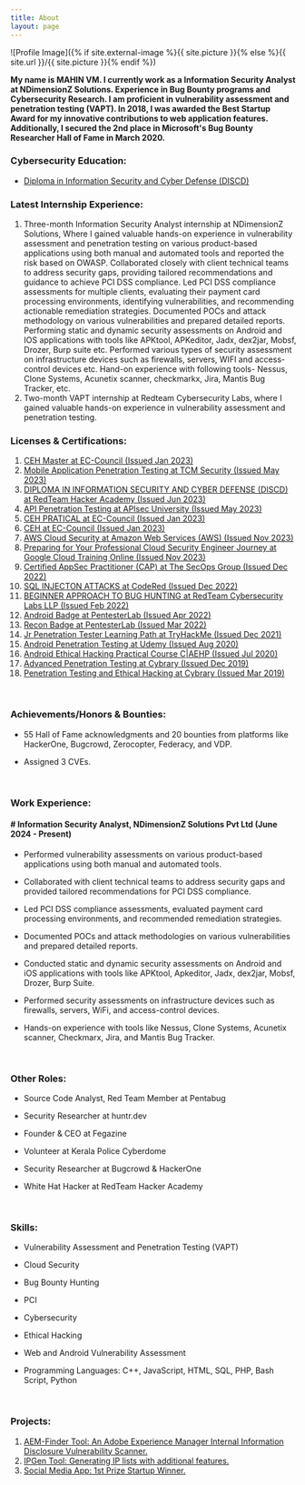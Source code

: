 ```yaml
---
title: About
layout: page
---
```

![Profile Image]({% if site.external-image %}{{ site.picture }}{% else %}{{ site.url }}/{{ site.picture }}{% endif %})

<p><b>My name is MAHIN VM. I currently work as a Information Security Analyst at NDimensionZ Solutions. Experience in Bug Bounty programs and Cybersecurity Research. I am proficient in vulnerability assessment and penetration testing (VAPT). In 2018, I was awarded the Best Startup Award for my innovative contributions to web application features. Additionally, I secured the 2nd place in Microsoft's Bug Bounty Researcher Hall of Fame in March 2020.</b>

<br> 
<h3>Cybersecurity Education:</h3> 
<a href="https://drive.google.com/file/d/1YEVQgkD4_qgPPNCpVGQCeyfb373PZtl7/view"><ul><li>Diploma in Information Security and Cyber Defense (DISCD)</li></ul></a>

<h3>Latest Internship Experience:</h3>
<p><ol type="1"><li>Three-month Information Security Analyst internship at NDimensionZ Solutions, Where I gained valuable hands-on experience in vulnerability assessment and penetration testing	on various product-based applications using both manual and automated tools and reported the risk based on OWASP. Collaborated closely with client technical teams to address security gaps, providing tailored recommendations and guidance to achieve PCI DSS compliance. Led PCI DSS compliance assessments for multiple clients, evaluating their payment card processing environments, identifying vulnerabilities, and recommending actionable remediation strategies. Documented POCs and attack methodology on various vulnerabilities and prepared detailed reports. Performing static and dynamic security assessments on Android and IOS applications with tools like APKtool, APKeditor, Jadx, dex2jar, Mobsf, Drozer, Burp suite etc. Performed various types of security assessment on infrastructure devices such as firewalls, servers, WIFI and access-control devices etc. Hand-on experience with following tools- Nessus, Clone Systems, Acunetix scanner, checkmarkx, Jira, Mantis Bug Tracker, etc.</li>
<li>Two-month VAPT internship at Redteam Cybersecurity Labs, where I gained valuable hands-on experience in vulnerability assessment and penetration testing.</li></ol></p>

<h3>Licenses & Certifications:</h3>
<p><ol type="1">
<a href="https://aspen.eccouncil.org/VerifyBadge?type=certification&a=FqeiSIeHZe8lwQ/LfR0xErSQyyN2WftpT3n4kBehYkM="><li>CEH Master at EC-Council (Issued Jan 2023)</li></a>
<a href="https://drive.google.com/file/d/1IaTKfSqs-ts93UwBBFyBewgWmOP0RiJR/view"><li>Mobile Application Penetration Testing at TCM Security (Issued May 2023)</li>
<a href="https://drive.google.com/file/d/1YEVQgkD4_qgPPNCpVGQCeyfb373PZtl7/view"><li>DIPLOMA IN INFORMATION SECURITY AND CYBER DEFENSE (DISCD) at RedTeam Hacker Academy (Issued Jun 2023)</li></a>
<a href="https://www.credly.com/badges/7b8e8f29-0cbe-4935-ab79-13580f79cf89/public_url"><li>API Penetration Testing at APIsec University (Issued May 2023)</li></a>
<a href="https://aspen.eccouncil.org/VerifyBadge?type=certification&a=9STrOe/U4Q4uw6gL/mghstqawdtqLt0I2aEA6ThSNl4="><li>CEH PRATICAL at EC-Council (Issued Jan 2023)</li></a>
<a href="https://aspen.eccouncil.org/VerifyBadge?type=certification&a=K119rO2XSHy8Lea7JeiL2ZJq/SBQ4ORGLAkC29LoOtk="><li>CEH at EC-Council (Issued Jan 2023)</li></a>
<a href="https://www.credly.com/badges/2e9146b5-d259-47f7-b9f4-2a274f978ba6"><li>AWS Cloud Security at Amazon Web Services (AWS) (Issued Nov 2023)</li></a>
<a href="https://coursera.org/verify/UPBD8VGP52P2"><li>Preparing for Your Professional Cloud Security Engineer Journey at Google Cloud Training Online (Issued Nov 2023)</li></a>
<a href="https://drive.google.com/drive/u/0/mobile/folders/1TiOpxA66zvArER91Pjj3eDFlMV54hahy?pli=1"><li>Certified AppSec Practitioner (CAP) at The SecOps Group (Issued Dec 2022)</li></a>
<a href="https://codered.eccouncil.org/certificate/7ba36f5f-5a99-4bce-94cc-1eff94f22ada?logged=false"><li>SQL INJECTON ATTACKS at CodeRed (Issued Dec 2022)</li></a>
<a href="https://drive.google.com/file/d/138md3ieg5kcTeeEN9trMFdx4CM8URp2k/view?usp=sharing"><li>BEGINNER APPROACH TO BUG HUNTING at RedTeam Cybersecurity Labs LLP (Issued Feb 2022)</li></a>
<a href="https://pentesterlab.com/profile/2f0f6ea144a65ba63f20a2d8f3"><li>Android Badge at PentesterLab (Issued Apr 2022)</li></a>
<a href="https://pentesterlab.com/profile/2f0f6ea144a65ba63f20a2d8f3"><li>Recon Badge at PentesterLab (Issued Mar 2022)</li></a>
<a href="https://tryhackme-certificates.s3-eu-west-1.amazonaws.com/THM-FAEERTBN7M.png"><li>Jr Penetration Tester Learning Path at TryHackMe (Issued Dec 2021)</li></a>
<a href="https://udemy-certificate.s3.amazonaws.com/image/UC-130d44d9-2e26-4743-9e26-14efbd84a1e1.jpg"><li>Android Penetration Testing at Udemy (Issued Aug 2020)</li></a>
<a href="https://www.udemy.com/certificate/UC-3029a174-3479-45bb-b9d5-192fe1d3cc00/"><li>Android Ethical Hacking Practical Course C|AEHP (Issued Jul 2020)</li></a>
<a href="https://drive.google.com/file/d/1bSjj34BVO7KygE0ZzmLDRLqTtyG-xlF3/view?usp=sharing"><li>Advanced Penetration Testing at Cybrary (Issued Dec 2019)</li></a>
<a href="https://drive.google.com/file/d/1I0qoLurVm2bqmXte0SGn33wXmVMSxUwK/view?usp=sharing"><li>Penetration Testing and Ethical Hacking at Cybrary (Issued Mar 2019)</li></a>
</ol></p>
<br>
<h3>Achievements/Honors & Bounties:</h3>
<p><ul><li>55 Hall of Fame acknowledgments and 20 bounties from platforms like HackerOne, Bugcrowd, Zerocopter, Federacy, and VDP.</li></ul></p>
<p><ul><li>Assigned 3 CVEs.</li></ul></p>
<br>
<h3>Work Experience:</h3>
<h4># Information Security Analyst, NDimensionZ Solutions Pvt Ltd (June 2024 - Present)</h4>
<p><ul><li>Performed vulnerability assessments on various product-based applications using both manual and automated tools.</li></ul>
<ul><li>Collaborated with client technical teams to address security gaps and provided tailored recommendations for PCI DSS compliance.</li></ul>
<ul><li>Led PCI DSS compliance assessments, evaluated payment card processing environments, and recommended remediation strategies.</li></ul>
<ul><li>Documented POCs and attack methodologies on various vulnerabilities and prepared detailed reports.</li></ul>
<ul><li>Conducted static and dynamic security assessments on Android and iOS applications with tools like APKtool, Apkeditor, Jadx, dex2jar, Mobsf, Drozer, Burp Suite.</li></ul>
<ul><li>Performed security assessments on infrastructure devices such as firewalls, servers, WiFi, and access-control devices.</li></ul>
<ul><li>Hands-on experience with tools like Nessus, Clone Systems, Acunetix scanner, Checkmarx, Jira, and Mantis Bug Tracker.</li></ul></p>
<br>
<h3>Other Roles:</h3>
<p><ul><li>Source Code Analyst, Red Team Member at Pentabug</li></ul>
<ul><li>Security Researcher at huntr.dev</li></ul>
<ul><li>Founder & CEO at Fegazine</li></ul>
<ul><li>Volunteer at Kerala Police Cyberdome</li></ul>
<ul><li>Security Researcher at Bugcrowd & HackerOne</li></ul>
<ul><li>White Hat Hacker at RedTeam Hacker Academy</li></ul></p>
<br>
<h3>Skills:</h3>
<p><ul><li>Vulnerability Assessment and Penetration Testing (VAPT)</li></ul>
<ul><li>Cloud Security</li></ul>
<ul><li>Bug Bounty Hunting</li></ul>
<ul><li>PCI</li></ul>
<ul><li>Cybersecurity</li></ul>
<ul><li>Ethical Hacking</li></ul>
<ul><li>Web and Android Vulnerability Assessment</li></ul>
<ul><li>Programming Languages: C++, JavaScript, HTML, SQL, PHP, Bash Script, Python</li></ul></p>
<br>
<h3>Projects:</h3>
<p><ol type="1">
<a href="https://www.linkedin.com/in/mahin-vm/details/projects/"><li>AEM-Finder Tool</b>: An Adobe Experience Manager Internal Information Disclosure Vulnerability Scanner.</li></a>
<a href="https://www.linkedin.com/in/mahin-vm/details/projects/"><li>IPGen Tool</b>: Generating IP lists with additional features.</li></a>
<a href="https://www.linkedin.com/in/mahin-vm/details/projects/"><li>Social Media App</b>: 1st Prize Startup Winner.</li></a>
</ol></p>
</p>
